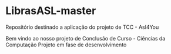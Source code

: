 # LibrasASL-master
 Repositório destinado a aplicação do projeto de TCC - Asl4You


Bem vindo ao nosso projeto de Conclusão de Curso - Ciências da Computação
Projeto em fase de desenvolvimento
